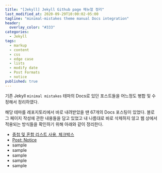 ```yaml
---
title: "[Jekyll] Jekyll Github page 메뉴얼 정리"
last_modified_at: 2020-09-29T10:00:02-05:00
tagline: "minimal-mistakes theme manual Docs integration"
header:
  overlay_color: "#333"
categories:
  - Jekyll
tags:
  - markup
  - content
  - css
  - edge case
  - lists
  - modify date
  - Post Formats
  - notice
published: true
---
```

기존 Jekyll `minimal mistakes` 테마의 Docs로 있던 포스트들을 어느정도 병합 및 수정해서 정리하였다.

해당 테마를 레포지토리에서 바로 내려받았을 땐 67개의 Docs 포스팅이 있었다. 블로그 페이지 작성에 관한 내용들을 담고 있었고
내 나름대로 바로 삭제하지 않고 웹 상에서 적용되는 방식들을 확인하기 위해 아래와 같이 정리한다.

- [중첩 및 혼합 리스트 사용, 체크박스](https://dongle94.github.io/manual/edge-case-nested-and-mixed-lists/)
- [Post: Notice](https://dongle94.github.io/manual/post-notice/)
- sample
- sample
- sample
- sample
- sample

